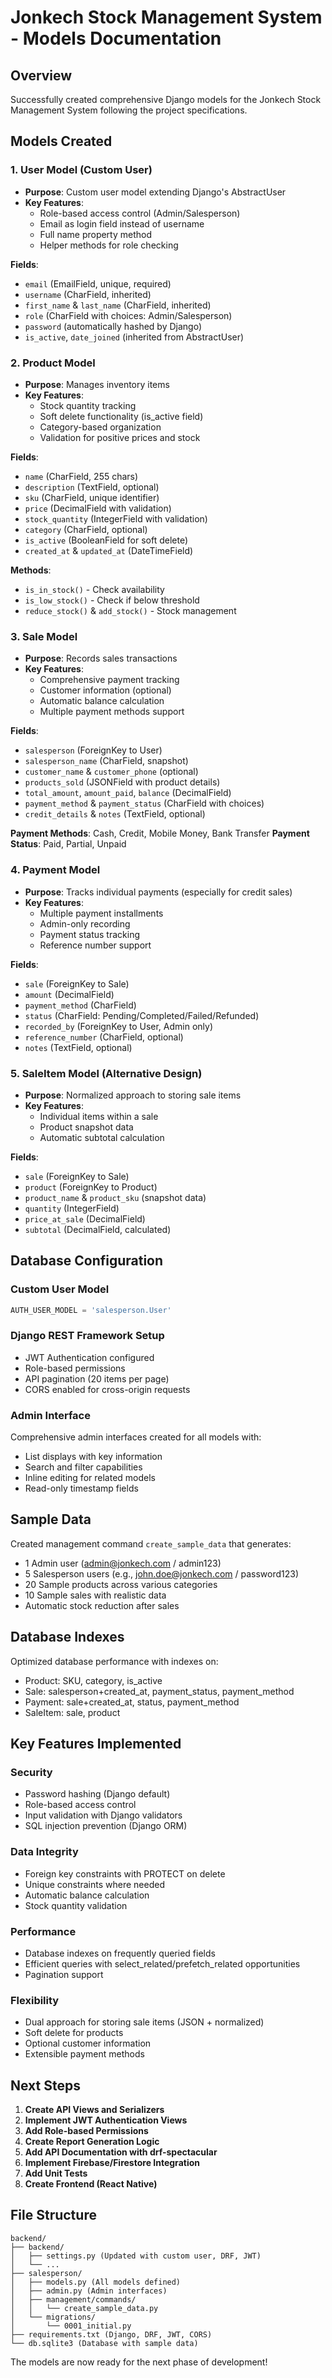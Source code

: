 # Jonkech Stock Management System - Models Documentation

## Overview

Successfully created comprehensive Django models for the Jonkech Stock Management System following the project specifications.

## Models Created

### 1. User Model (Custom User)

- **Purpose**: Custom user model extending Django's AbstractUser
- **Key Features**:
  - Role-based access control (Admin/Salesperson)
  - Email as login field instead of username
  - Full name property method
  - Helper methods for role checking

**Fields**:

- `email` (EmailField, unique, required)
- `username` (CharField, inherited)
- `first_name` & `last_name` (CharField, inherited)
- `role` (CharField with choices: Admin/Salesperson)
- `password` (automatically hashed by Django)
- `is_active`, `date_joined` (inherited from AbstractUser)

### 2. Product Model

- **Purpose**: Manages inventory items
- **Key Features**:
  - Stock quantity tracking
  - Soft delete functionality (is_active field)
  - Category-based organization
  - Validation for positive prices and stock

**Fields**:

- `name` (CharField, 255 chars)
- `description` (TextField, optional)
- `sku` (CharField, unique identifier)
- `price` (DecimalField with validation)
- `stock_quantity` (IntegerField with validation)
- `category` (CharField, optional)
- `is_active` (BooleanField for soft delete)
- `created_at` & `updated_at` (DateTimeField)

**Methods**:

- `is_in_stock()` - Check availability
- `is_low_stock()` - Check if below threshold
- `reduce_stock()` & `add_stock()` - Stock management

### 3. Sale Model

- **Purpose**: Records sales transactions
- **Key Features**:
  - Comprehensive payment tracking
  - Customer information (optional)
  - Automatic balance calculation
  - Multiple payment methods support

**Fields**:

- `salesperson` (ForeignKey to User)
- `salesperson_name` (CharField, snapshot)
- `customer_name` & `customer_phone` (optional)
- `products_sold` (JSONField with product details)
- `total_amount`, `amount_paid`, `balance` (DecimalField)
- `payment_method` & `payment_status` (CharField with choices)
- `credit_details` & `notes` (TextField, optional)

**Payment Methods**: Cash, Credit, Mobile Money, Bank Transfer
**Payment Status**: Paid, Partial, Unpaid

### 4. Payment Model

- **Purpose**: Tracks individual payments (especially for credit sales)
- **Key Features**:
  - Multiple payment installments
  - Admin-only recording
  - Payment status tracking
  - Reference number support

**Fields**:

- `sale` (ForeignKey to Sale)
- `amount` (DecimalField)
- `payment_method` (CharField)
- `status` (CharField: Pending/Completed/Failed/Refunded)
- `recorded_by` (ForeignKey to User, Admin only)
- `reference_number` (CharField, optional)
- `notes` (TextField, optional)

### 5. SaleItem Model (Alternative Design)

- **Purpose**: Normalized approach to storing sale items
- **Key Features**:
  - Individual items within a sale
  - Product snapshot data
  - Automatic subtotal calculation

**Fields**:

- `sale` (ForeignKey to Sale)
- `product` (ForeignKey to Product)
- `product_name` & `product_sku` (snapshot data)
- `quantity` (IntegerField)
- `price_at_sale` (DecimalField)
- `subtotal` (DecimalField, calculated)

## Database Configuration

### Custom User Model

```python
AUTH_USER_MODEL = 'salesperson.User'
```

### Django REST Framework Setup

- JWT Authentication configured
- Role-based permissions
- API pagination (20 items per page)
- CORS enabled for cross-origin requests

### Admin Interface

Comprehensive admin interfaces created for all models with:

- List displays with key information
- Search and filter capabilities
- Inline editing for related models
- Read-only timestamp fields

## Sample Data

Created management command `create_sample_data` that generates:

- 1 Admin user (admin@jonkech.com / admin123)
- 5 Salesperson users (e.g., john.doe@jonkech.com / password123)
- 20 Sample products across various categories
- 10 Sample sales with realistic data
- Automatic stock reduction after sales

## Database Indexes

Optimized database performance with indexes on:

- Product: SKU, category, is_active
- Sale: salesperson+created_at, payment_status, payment_method
- Payment: sale+created_at, status, payment_method
- SaleItem: sale, product

## Key Features Implemented

### Security

- Password hashing (Django default)
- Role-based access control
- Input validation with Django validators
- SQL injection prevention (Django ORM)

### Data Integrity

- Foreign key constraints with PROTECT on delete
- Unique constraints where needed
- Automatic balance calculation
- Stock quantity validation

### Performance

- Database indexes on frequently queried fields
- Efficient queries with select_related/prefetch_related opportunities
- Pagination support

### Flexibility

- Dual approach for storing sale items (JSON + normalized)
- Soft delete for products
- Optional customer information
- Extensible payment methods

## Next Steps

1. **Create API Views and Serializers**
2. **Implement JWT Authentication Views**
3. **Add Role-based Permissions**
4. **Create Report Generation Logic**
5. **Add API Documentation with drf-spectacular**
6. **Implement Firebase/Firestore Integration**
7. **Add Unit Tests**
8. **Create Frontend (React Native)**

## File Structure

```
backend/
├── backend/
│   ├── settings.py (Updated with custom user, DRF, JWT)
│   └── ...
├── salesperson/
│   ├── models.py (All models defined)
│   ├── admin.py (Admin interfaces)
│   ├── management/commands/
│   │   └── create_sample_data.py
│   └── migrations/
│       └── 0001_initial.py
├── requirements.txt (Django, DRF, JWT, CORS)
└── db.sqlite3 (Database with sample data)
```

The models are now ready for the next phase of development!
